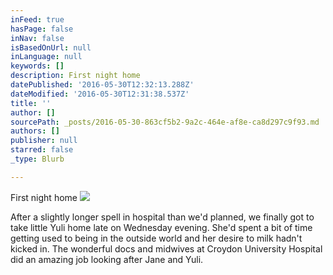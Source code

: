 ```yaml
---
inFeed: true
hasPage: false
inNav: false
isBasedOnUrl: null
inLanguage: null
keywords: []
description: First night home
datePublished: '2016-05-30T12:32:13.288Z'
dateModified: '2016-05-30T12:31:38.537Z'
title: ''
author: []
sourcePath: _posts/2016-05-30-863cf5b2-9a2c-464e-af8e-ca8d297c9f93.md
authors: []
publisher: null
starred: false
_type: Blurb

---
```

First night home
![](https://the-grid-user-content.s3-us-west-2.amazonaws.com/58632c19-a295-4ad4-a790-66ed2273a00c.jpg)

After a slightly longer spell in hospital than we'd planned, we finally got to take little Yuli home late on Wednesday evening. She'd spent a bit of time getting used to being in the outside world and her desire to milk hadn't kicked in. The wonderful docs and midwives at Croydon University Hospital did an amazing job looking after Jane and Yuli.